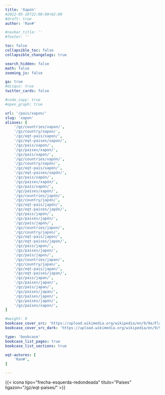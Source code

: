 ```yaml
---
title: 'Xapón'
#2022-05-16T22:00:00+02:00
#draft: true
author: 'Ran#'

#navbar_title: ''
#footer: ''

toc: false
collapsible_toc: false
collapsible_changelogs: true

search_hidden: false
math: false
zooming_js: false

ga: true
#disqus: true
twitter_cards: false

#code_copy: true
#open_graph: true

url: '/pais/xapon/'
slug: 'xapon'
aliases: [
    '/gz/countries/xapon/',
    '/gz/country/xapon/',
    '/gz/eqt-pais/xapon/',
    '/gz/eqt-paises/xapon/',
    '/gz/pais/xapon/',
    '/gz/paises/xapon/',
    '/gz/país/xapon/',
    '/gz/countries/xapón/',
    '/gz/country/xapón/',
    '/gz/eqt-pais/xapón/',
    '/gz/eqt-paises/xapón/',
    '/gz/pais/xapón/',
    '/gz/paises/xapón/',
    '/gz/país/xapón/',
    '/gz/países/xapón/',
    '/gz/countries/japón/',
    '/gz/country/japón/',
    '/gz/eqt-pais/japón/',
    '/gz/eqt-paises/japón/',
    '/gz/pais/japón/',
    '/gz/paises/japón/',
    '/gz/país/japón/',
    '/gz/countries/japon/',
    '/gz/country/japon/',
    '/gz/eqt-pais/japon/',
    '/gz/eqt-paises/japon/',
    '/gz/pais/japon/',
    '/gz/paises/japon/',
    '/gz/país/japon/',
    '/gz/countries/japan/',
    '/gz/country/japan/',
    '/gz/eqt-pais/japan/',
    '/gz/eqt-paises/japan/',
    '/gz/pais/japan/',
    '/gz/paises/japan/',
    '/gz/país/japan/',
    '/gz/países/japan/',
    '/gz/países/japon/',
    '/gz/países/japón/',
    '/gz/países/xapon/',
]

#weight: 0
bookcase_cover_src: 'https://upload.wikimedia.org/wikipedia/en/9/9e/Flag_of_Japan.svg'
bookcase_cover_src_dark: 'https://upload.wikimedia.org/wikipedia/en/9/9e/Flag_of_Japan.svg'

type: 'bookcase'
bookcase_list_pages: true
bookcase_list_sections: true

eqt-autores: [
    'Ran#',
]

---
```


{{< icona tipo="frecha-esquerda-redondeada" titulo="Países" ligazon="/gz/eqt-paises/" >}}
